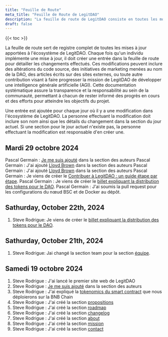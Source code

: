 ```yaml
---
title: "Feuille de Route"
meta_title: "Feuille de Route de LegitDAO"
description: "La feuille de route de LegitDAO consiste en toutes les modifications apportés a l'écosystème de LegitDAO."
draft: false
---
```

{{< toc >}}

La feuille de route sert de registre complet de toutes les mises à jour apportées à l'écosystème de LegitDAO. Chaque fois qu'un individu implémente une mise à jour, il doit créer une entrée dans la feuille de route pour détailler les changements effectués. Ces modifications peuvent inclure des altérations du code source, des initiatives de marketing menées au nom de la DAO, des articles écrits sur des sites externes, ou toute autre contribution visant à faire progresser la mission de LegitDAO de développer une intelligence générale artificielle (AGI). Cette documentation systématique assure la transparence et la responsabilité au sein de la communauté, permettant à chacun de rester informé des progrès en cours et des efforts pour atteindre les objectifs du projet.

Une entrée est ajoutée pour chaque jour où il y a une modification dans l'écosystème de LegitDAO. La personne effectuant la modification doit inclure son nom ainsi que les détails du changement dans la section du jour actuel. Si une section pour le jour actuel n'existe pas, la personne effectuant la modification est responsable d'en créer une.


## Mardi 29 octobre 2024
Pascal Germain : [Je me suis ajouté](/fr/team/pascal-germain/) dans la section des auteurs
Pascal Germain : J'ai ajouté [Lloyd Brown](/fr/team/lloyd-brown/) dans la section des auteurs
Pascal Germain : J'ai ajouté [Lloyd Brown](/fr/team/kyle-grant/) dans la section des auteurs
Pascal Germain : Je viens de créer le [Contribuer à LegitDAO : un guide étape par étape](/fr/blog/4-contributetolegitdao).
Pascal Germain : Je viens de créer le [billet expliquant la distribution des tokens pour le DAO](/fr/blog/2-daotokdistribution).
Pascal Germain : J'ai soumis la pull request pour les configurations du nœud BSC et de Docker au dépôt.

## Sathurday, October 22th, 2024
1. Steve Rodrigue: Je viens de créer le [billet expliquant la distribution des tokens pour le DAO](/fr/blog/2-daotokdistribution).

## Sathurday, October 21th, 2024
1. Steve Rodrigue: Jai changé la section team pour la section [équipe](/fr/team).

## Samedi 19 octobre 2024
1. Steve Rodrigue : J'ai lancé le premier site web de LegitDAO
2. Steve Rodrigue : [Je me suis ajouté](/fr/team/steve-rodrigue/) dans la section des auteurs
3. Steve Rodrigue : J'ai expliqué la [tokenomics du smart contract](/fr/blog/1-tokenomics/) que nous déploierons sur la BNB Chain
4. Steve Rodrigue : J'ai créé la section [propositions](/fr/propositions)
5. Steve Rodrigue : J'ai créé la section [roadmap](/fr/roadmap)
6. Steve Rodrigue : J'ai créé la section [changelog](/fr/changelog)
7. Steve Rodrigue : J'ai créé la section [about](/fr/about)
8. Steve Rodrigue : J'ai créé la section [mission](/fr/mission)
9. Steve Rodrigue : J'ai créé la section [contact](/fr/contact)